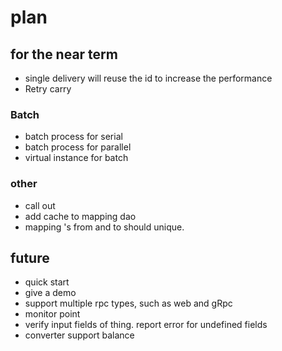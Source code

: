# plan

## for the near term

* single delivery will reuse the id to increase the performance
* Retry carry

### Batch

* batch process for serial
* batch process for parallel
* virtual instance for batch

### other

* call out
* add cache to mapping dao
* mapping 's from and to should unique. 

## future

* quick start
* give a demo
* support multiple rpc types, such as web and gRpc
* monitor point
* verify input fields of thing. report error for undefined fields
* converter support balance




